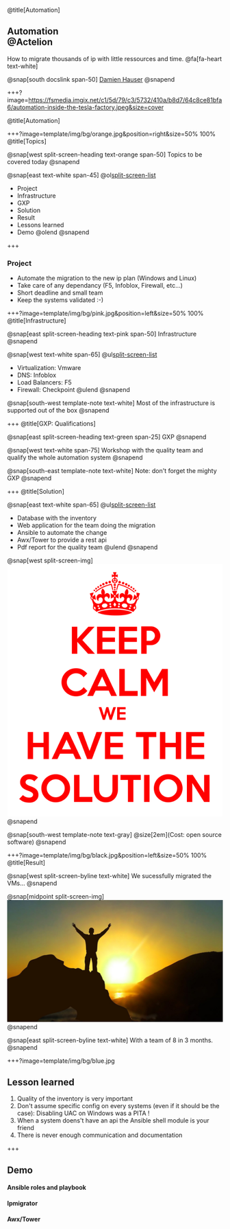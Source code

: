 @title[Automation]

## Automation<br> @Actelion
How to migrate thousands of ip with little ressources and time.
@fa[fa-heart text-white]

@snap[south docslink span-50]
[Damien Hauser](http://www.dhconsulting.ch)
@snapend


+++?image=https://fsmedia.imgix.net/c1/5d/79/c3/5732/410a/b8d7/64c8ce81bfa6/automation-inside-the-tesla-factory.jpeg&size=cover

@title[Automation]


+++?image=template/img/bg/orange.jpg&position=right&size=50% 100%
@title[Topics]

@snap[west split-screen-heading text-orange span-50]
Topics to be covered today
@snapend

@snap[east text-white span-45]
@ol[split-screen-list](false)
- Project
- Infrastructure
- GXP
- Solution
- Result
- Lessons learned
- Demo
@olend
@snapend

+++

### Project

- Automate the migration to the new ip plan (Windows and Linux)
- Take care of any dependancy (F5, Infoblox, Firewall, etc...)
- Short deadline and small team
- Keep the systems validated :-)


+++?image=template/img/bg/pink.jpg&position=left&size=50% 100%
@title[Infrastructure]

@snap[east split-screen-heading text-pink span-50]
Infrastructure
@snapend

@snap[west text-white span-65]
@ul[split-screen-list](false)
- Virtualization: Vmware
- DNS: Infoblox
- Load Balancers: F5
- Firewall: Checkpoint
@ulend
@snapend

@snap[south-west template-note text-white]
Most of the infrastructure is supported out of the box
@snapend

+++
@title[GXP: Qualifications]

@snap[east split-screen-heading text-green span-25]
GXP
@snapend

@snap[west text-white span-75]
Workshop with the quality team and qualify the whole automation system
@snapend

@snap[south-east template-note text-white]
Note: don't forget the mighty GXP
@snapend

+++
@title[Solution]

@snap[east text-white span-65]
@ul[split-screen-list](false)
- Database with the inventory
- Web application for the team doing the migration
- Ansible to automate the change
- Awx/Tower to provide a rest api 
- Pdf report for the quality team
@ulend
@snapend

@snap[west split-screen-img]
![SOLUTION](template/img/keep-calm-we-have-the-solution-11.png)
@snapend

@snap[south-west template-note text-gray]
@size[2em](Cost: open source software)
@snapend


+++?image=template/img/bg/black.jpg&position=left&size=50% 100%
@title[Result]

@snap[west split-screen-byline text-white]
We sucessfully migrated the VMs...
@snapend

@snap[midpoint split-screen-img]
![DEVELOPER](template/img/sucess.jpg)
@snapend

@snap[east split-screen-byline text-white]
With a team of 8 in 3 months.
@snapend


+++?image=template/img/bg/blue.jpg

## Lesson learned

1. Quality of the inventory is very important
2. Don't assume specific config on every systems (even if it should be the case): Disabling UAC on Windows was a PITA !
3. When a system doens't have an api the Ansible shell module is your friend 
4. There is never enough communication and documentation

+++

## Demo

#### Ansible roles and playbook
#### Ipmigrator
#### Awx/Tower
